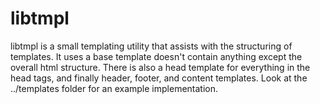 libtmpl
=======
libtmpl is a small templating utility that assists with the structuring of
templates. It uses a base template doesn't contain anything except the overall
html structure. There is also a head template for everything in the head tags,
and finally header, footer, and content templates.
Look at the ../templates folder for an example implementation.
